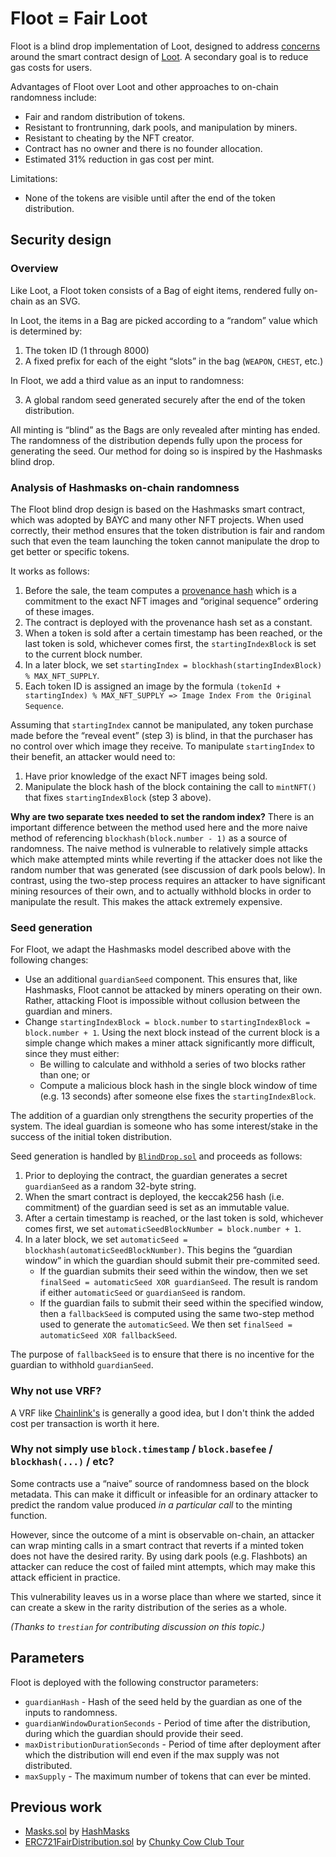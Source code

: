 # Floot = Fair Loot

Floot is a blind drop implementation of Loot, designed to address [concerns](https://medium.com/@iamthetorn/stop-forking-loot-its-kind-of-broken-f1a1c986784d) around the smart contract design of [Loot](http://lootproject.com/). A secondary goal is to reduce gas costs for users.

Advantages of Floot over Loot and other approaches to on-chain randomness include:
* Fair and random distribution of tokens.
* Resistant to frontrunning, dark pools, and manipulation by miners.
* Resistant to cheating by the NFT creator.
* Contract has no owner and there is no founder allocation.
* Estimated 31% reduction in gas cost per mint.

Limitations:
* None of the tokens are visible until after the end of the token distribution.

## Security design

### Overview

Like Loot, a Floot token consists of a Bag of eight items, rendered fully on-chain as an SVG.

In Loot, the items in a Bag are picked according to a “random” value which is determined by:

1. The token ID (1 through 8000)
2. A fixed prefix for each of the eight “slots” in the bag (`WEAPON`, `CHEST`, etc.)

In Floot, we add a third value as an input to randomness:

3. A global random seed generated securely after the end of the token distribution.

All minting is “blind” as the Bags are only revealed after minting has ended. The randomness of the distribution depends fully upon the process for generating the seed. Our method for doing so is inspired by the Hashmasks blind drop.

### Analysis of Hashmasks on-chain randomness

The Floot blind drop design is based on the Hashmasks smart contract, which was adopted by BAYC and many other NFT projects. When used correctly, their method ensures that the token distribution is fair and random such that even the team launching the token cannot manipulate the drop to get better or specific tokens.

It works as follows:

1. Before the sale, the team computes a [provenance hash](https://www.thehashmasks.com/provenance.html) which is a commitment to the exact NFT images and “original sequence” ordering of these images.
2. The contract is deployed with the provenance hash set as a constant.
3. When a token is sold after a certain timestamp has been reached, or the last token is sold, whichever comes first, the `startingIndexBlock` is set to the current block number.
4. In a later block, we set `startingIndex = blockhash(startingIndexBlock) % MAX_NFT_SUPPLY`.
5. Each token ID is assigned an image by the formula `(tokenId + startingIndex) % MAX_NFT_SUPPLY => Image Index From the Original Sequence`.

Assuming that `startingIndex` cannot be manipulated, any token purchase made before the “reveal event” (step 3) is blind, in that the purchaser has no control over which image they receive. To manipulate `startingIndex` to their benefit, an attacker would need to:

1. Have prior knowledge of the exact NFT images being sold.
2. Manipulate the block hash of the block containing the call to `mintNFT()` that fixes `startingIndexBlock` (step 3 above).

**Why are two separate txes needed to set the random index?** There is an important difference between the method used here and the more naive method of referencing `blockhash(block.number - 1)` as a source of randomness. The naive method is vulnerable to relatively simple attacks which make attempted mints while reverting if the attacker does not like the random number that was generated (see discussion of dark pools below). In contrast, using the two-step process requires an attacker to have significant mining resources of their own, and to actually withhold blocks in order to manipulate the result. This makes the attack extremely expensive.

### Seed generation

For Floot, we adapt the Hashmasks model described above with the following changes:

* Use an additional `guardianSeed` component. This ensures that, like Hashmasks, Floot cannot be attacked by miners operating on their own. Rather, attacking Floot is impossible without collusion between the guardian and miners.
* Change `startingIndexBlock = block.number` to `startingIndexBlock = block.number + 1`. Using the next block instead of the current block is a simple change which makes a miner attack significantly more difficult, since they must either:
  * Be willing to calculate and withhold a series of two blocks rather than one; or
  * Compute a malicious block hash in the single block window of time (e.g. 13 seconds) after someone else fixes the `startingIndexBlock`.

The addition of a guardian only strengthens the security properties of the system. The ideal guardian is someone who has some interest/stake in the success of the initial token distribution.

Seed generation is handled by [`BlindDrop.sol`](./contracts/BlindDrop.sol) and proceeds as follows:

1. Prior to deploying the contract, the guardian generates a secret `guardianSeed` as a random 32-byte string.
2. When the smart contract is deployed, the keccak256 hash (i.e. commitment) of the guardian seed is set as an immutable value.
3. After a certain timestamp is reached, or the last token is sold, whichever comes first, we set `automaticSeedBlockNumber = block.number + 1`.
4. In a later block, we set `automaticSeed = blockhash(automaticSeedBlockNumber)`. This begins the “guardian window” in which the guardian should submit their pre-commited seed.
    * If the guardian submits their seed within the window, then we set `finalSeed = automaticSeed XOR guardianSeed`. The result is random if either `automaticSeed` or `guardianSeed` is random.
    * If the guardian fails to submit their seed within the specified window, then a `fallbackSeed` is computed using the same two-step method used to generate the `automaticSeed`. We then set `finalSeed = automaticSeed XOR fallbackSeed`.

The purpose of `fallbackSeed` is to ensure that there is no incentive for the guardian to withhold `guardianSeed`.

### Why not use VRF?

A VRF like [Chainlink's](https://docs.chain.link/docs/chainlink-vrf/) is generally a good idea, but I don't think the added cost per transaction is worth it here.

### Why not simply use `block.timestamp` / `block.basefee` / `blockhash(...)` / etc?

Some contracts use a “naive” source of randomness based on the block metadata. This can make it difficult or infeasible for an ordinary attacker to predict the random value produced *in a particular call* to the minting function.

However, since the outcome of a mint is observable on-chain, an attacker can wrap minting calls in a smart contract that reverts if a minted token does not have the desired rarity. By using dark pools (e.g. Flashbots) an attacker can reduce the cost of failed mint attempts, which may make this attack efficient in practice.

This vulnerability leaves us in a worse place than where we started, since it can create a skew in the rarity distribution of the series as a whole.

*(Thanks to `trestian` for contributing discussion on this topic.)*

## Parameters

Floot is deployed with the following constructor parameters:
* `guardianHash` - Hash of the seed held by the guardian as one of the inputs to randomness.
* `guardianWindowDurationSeconds` - Period of time after the distribution, during which the guardian should provide their seed.
* `maxDistributionDurationSeconds` - Period of time after deployment after which the distribution will end even if the max supply was not distributed.
* `maxSupply` - The maximum number of tokens that can ever be minted.

## Previous work

* [Masks.sol](https://etherscan.io/address/0xc2c747e0f7004f9e8817db2ca4997657a7746928#code#F7#L1) by [HashMasks](https://www.thehashmasks.com/)
* [ERC721FairDistribution.sol](https://etherscan.io/address/0xb5d0b808022a501ab25e5db08cf03e747f0551f2#code#F2#L1) by [Chunky Cow Club Tour](https://twitter.com/ChunkyCowTour)
